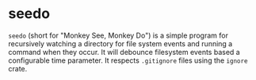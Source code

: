 # seedo

`seedo` (short for "Monkey See, Monkey Do") is a simple program for recursively
watching a directory for file system events and running a command when they
occur. It will debounce filesystem events based a configurable time parameter.
It respects `.gitignore` files using the `ignore` crate.

